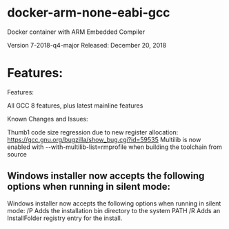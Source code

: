 # docker-arm-none-eabi-gcc
Docker container with ARM Embedded Compiler

Version 7-2018-q4-major
Released: December 20, 2018

# Features:
Features:

All GCC 8 features, plus latest mainline features

Known Changes and Issues:

Thumb1 code size regression due to new register allocation: https://gcc.gnu.org/bugzilla/show_bug.cgi?id=59535
Multilib is now enabled with --with-multilib-list=rmprofile when building the toolchain from source

## Windows installer now accepts the following options when running in silent mode:

Windows installer now accepts the following options when running in silent mode:
/P Adds the installation bin directory to the system PATH
/R Adds an InstallFolder registry entry for the install.
